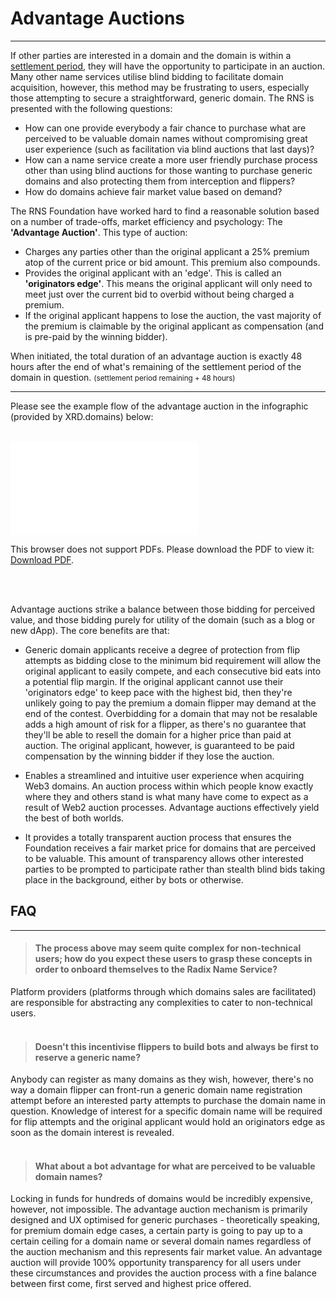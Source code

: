 

# Advantage Auctions

---

If other parties are interested in a domain and the domain is within a [settlement period](wiki/registration/settlement.md), they will have the opportunity to participate in an auction. Many other name services utilise blind bidding to facilitate domain acquisition, however, this method may be frustrating to users, especially those attempting to secure a straightforward, generic domain. The RNS is presented with the following questions:

- How can one provide everybody a fair chance to purchase what are perceived to be valuable domain names without compromising great user experience (such as facilitation via blind auctions that last days)?
- How can a name service create a more user friendly purchase process other than using blind auctions for those wanting to purchase generic domains and also protecting them from interception and flippers?
- How do domains achieve fair market value based on demand?

The RNS Foundation have worked hard to find a reasonable solution based on a number of trade-offs, market efficiency and psychology: The <strong>'Advantage Auction'</strong>. This type of auction:

- Charges any parties other than the original applicant a 25% premium atop of the current price or bid amount. This premium also compounds.
- Provides the original applicant with an 'edge'. This is called an <strong>'originators edge'</strong>. This means the original applicant will only need to meet just over the current bid to overbid without being charged a premium.
- If the original applicant happens to lose the auction, the vast majority of the premium is claimable by the original applicant as compensation (and is pre-paid by the winning bidder).

When initiated, the total duration of an advantage auction is exactly 48 hours after the end of what's remaining of the settlement period of the domain in question. <small>(settlement period remaining + 48 hours)</small>

---

Please see the example flow of the advantage auction in the infographic (provided by XRD.domains) below:
<br /><br />

<object data="../../_assets/lifecycles/advantage-auction-example.pdf" type="application/pdf" width="100%" height="1040px">
    <embed src="../../_assets/lifecycles/advantage-auction-example.pdf">
        <p>This browser does not support PDFs. Please download the PDF to view it: <a href="../../_assets/lifecycles/advantage-auction-example.pdf">Download PDF</a>.</p>
    </embed>
</object>
<br /><br />

Advantage auctions strike a balance between those bidding for perceived value, and those bidding purely for utility of the domain (such as a blog or new dApp). The core benefits are that:

- Generic domain applicants receive a degree of protection from flip attempts as bidding close to the minimum bid requirement will allow the original applicant to easily compete, and each consecutive bid eats into a potential flip margin. If the original applicant cannot use their 'originators edge' to keep pace with the highest bid, then they're unlikely going to pay the premium a domain flipper may demand at the end of the contest. Overbidding for a domain that may not be resalable adds a high amount of risk for a flipper, as there's no guarantee that they'll be able to resell the domain for a higher price than paid at auction. The original applicant, however, is guaranteed to be paid compensation by the winning bidder if they lose the auction.

- Enables a streamlined and intuitive user experience when acquiring Web3 domains. An auction process within which people know exactly where they and others stand is what many have come to expect as a result of Web2 auction processes. Advantage auctions effectively yield the best of both worlds.

- It provides a totally transparent auction process that ensures the Foundation receives a fair market price for domains that are perceived to be valuable. This amount of transparency allows other interested parties to be prompted to participate rather than stealth blind bids taking place in the background, either by bots or otherwise.


## FAQ

---

> #### The process above may seem quite complex for non-technical users; how do you expect these users to grasp these concepts in order to onboard themselves to the Radix Name Service?

Platform providers (platforms through which domains sales are facilitated) are responsible for abstracting any complexities to cater to non-technical users.
<br /><br />

> #### Doesn't this incentivise flippers to build bots and always be first to reserve a generic name?

Anybody can register as many domains as they wish, however, there's no way a domain flipper can front-run a generic domain name registration attempt before an interested party attempts to purchase the domain name in question. Knowledge of interest for a specific domain name will be required for flip attempts and the original applicant would hold an originators edge as soon as the domain interest is revealed.
<br /><br />

> #### What about a bot advantage for what are perceived to be valuable domain names?

Locking in funds for hundreds of domains would be incredibly expensive, however, not impossible. The advantage auction mechanism is primarily designed and UX optimised for generic purchases - theoretically speaking, for premium domain edge cases, a certain party is going to pay up to a certain ceiling for a domain name or several domain names regardless of the auction mechanism and this represents fair market value. An advantage auction will provide 100% opportunity transparency for all users under these circumstances and provides the auction process with a fine balance between first come, first served and highest price offered.